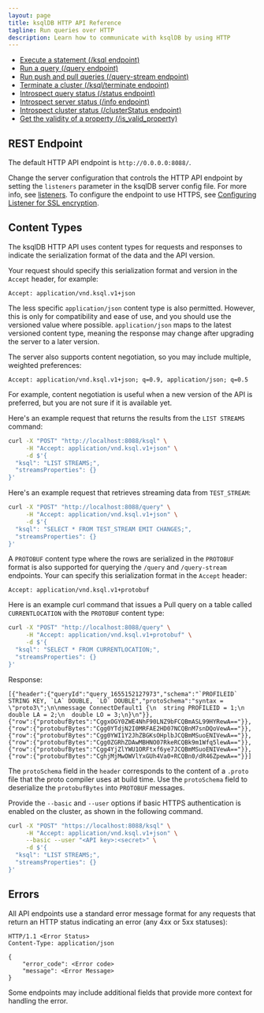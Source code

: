 ```yaml
---
layout: page
title: ksqlDB HTTP API Reference
tagline: Run queries over HTTP
description: Learn how to communicate with ksqlDB by using HTTP
---
```


- [Execute a statement (/ksql endpoint)](ksqldb-rest-api/ksql-endpoint.md)
- [Run a query (/query endpoint)](ksqldb-rest-api/query-endpoint.md)
- [Run push and pull queries (/query-stream endpoint)](ksqldb-rest-api/streaming-endpoint.md)
- [Terminate a cluster (/ksql/terminate endpoint)](ksqldb-rest-api/terminate-endpoint.md)
- [Introspect query status (/status endpoint)](ksqldb-rest-api/status-endpoint.md)
- [Introspect server status (/info endpoint)](ksqldb-rest-api/info-endpoint.md)
- [Introspect cluster status (/clusterStatus endpoint)](ksqldb-rest-api/cluster-status-endpoint.md)
- [ Get the validity of a property (/is_valid_property)](ksqldb-rest-api/is_valid_property-endpoint.md)

REST Endpoint
-------------

The default HTTP API endpoint is `http://0.0.0.0:8088/`.

Change the server configuration that controls the HTTP API endpoint by
setting the `listeners` parameter in the ksqlDB server config file. For
more info, see [listeners](../reference/server-configuration.md#listeners).
To configure the endpoint to use HTTPS, see
[Configuring Listener for SSL encryption](../operate-and-deploy/installation/server-config/security.md#configuring-listener-for-ssl-encryption).

Content Types
-------------

The ksqlDB HTTP API uses content types for requests and responses to
indicate the serialization format of the data and the API version.

Your request should specify this serialization
format and version in the `Accept` header, for example:

```
Accept: application/vnd.ksql.v1+json
```

The less specific `application/json` content type is also permitted.
However, this is only for compatibility and ease of use, and you should
use the versioned value where possible. `application/json` maps to the latest
versioned content type, meaning the response may change after upgrading the server to 
a later version.

The server also supports content negotiation, so you may include
multiple, weighted preferences:

```
Accept: application/vnd.ksql.v1+json; q=0.9, application/json; q=0.5
```

For example, content negotiation is useful when a new version of the API
is preferred, but you are not sure if it is available yet.

Here's an example request that returns the results from the
`LIST STREAMS` command:

```bash
curl -X "POST" "http://localhost:8088/ksql" \
     -H "Accept: application/vnd.ksql.v1+json" \
     -d $'{
  "ksql": "LIST STREAMS;",
  "streamsProperties": {}
}'
```

Here's an example request that retrieves streaming data from
`TEST_STREAM`:

```bash
curl -X "POST" "http://localhost:8088/query" \
     -H "Accept: application/vnd.ksql.v1+json" \
     -d $'{
  "ksql": "SELECT * FROM TEST_STREAM EMIT CHANGES;",
  "streamsProperties": {}
}'
```

A `PROTOBUF` content type where the rows are serialized in the `PROTOBUF` format
is also supported for querying the `/query` and `/query-stream` endpoints.
Your can specify this serialization format in the `Accept` header:
```
Accept: application/vnd.ksql.v1+protobuf
```
Here is an example curl command that issues a Pull query on a table called `CURRENTLOCATION`
with the `PROTOBUF` content type:
```bash
curl -X "POST" "http://localhost:8088/query" \
     -H "Accept: application/vnd.ksql.v1+protobuf" \
     -d $'{
  "ksql": "SELECT * FROM CURRENTLOCATION;",
  "streamsProperties": {}
}'
```
Response:
```
[{"header":{"queryId":"query_1655152127973","schema":"`PROFILEID` STRING KEY, `LA` DOUBLE, `LO` DOUBLE","protoSchema":"syntax = \"proto3\";\n\nmessage ConnectDefault1 {\n  string PROFILEID = 1;\n  double LA = 2;\n  double LO = 3;\n}\n"}},
{"row":{"protobufBytes":"CggxOGY0ZWE4NhF90LNZ9bFCQBmASL99HYRewA=="}},
{"row":{"protobufBytes":"Cgg0YTdjN2I0MRFAE2HD07NCQBnM7snDQoVewA=="}},
{"row":{"protobufBytes":"Cgg0YWI1Y2JhZBGKsOHplbJCQBmMSuoENIVewA=="}},
{"row":{"protobufBytes":"Cgg0ZGRhZDAwMBHNO07RkeRCQBk9m1Wfq5lewA=="}},
{"row":{"protobufBytes":"Cgg4YjZlYWU1ORFtxf6ye7JCQBmMSuoENIVewA=="}},
{"row":{"protobufBytes":"CghjMjMwOWVlYxGUh4Va0+RCQBn0/dR46ZpewA=="}}]
```
The `protoSchema` field in the `header` corresponds to the content of a `.proto` file that the proto compiler uses at build time. 
Use the `protoSchema` field to deserialize the `protobufBytes` into `PROTOBUF` messages.

Provide the `--basic` and `--user` options if basic HTTPS authentication is
enabled on the cluster, as shown in the following command.

```bash hl_lines="3"
curl -X "POST" "https://localhost:8088/ksql" \
     -H "Accept: application/vnd.ksql.v1+json" \
     --basic --user "<API key>:<secret>" \
     -d $'{
  "ksql": "LIST STREAMS;",
  "streamsProperties": {}
}'
```

Errors
------

All API endpoints use a standard error message format for any requests
that return an HTTP status indicating an error (any 4xx or 5xx
statuses):

```http
HTTP/1.1 <Error Status>
Content-Type: application/json

{
    "error_code": <Error code>
    "message": <Error Message>
}
```

Some endpoints may include additional fields that provide more context
for handling the error.
